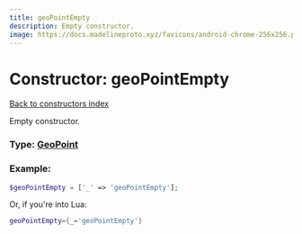 ```yaml
---
title: geoPointEmpty
description: Empty constructor.
image: https://docs.madelineproto.xyz/favicons/android-chrome-256x256.png
---
```

# Constructor: geoPointEmpty  
[Back to constructors index](index.md)



Empty constructor.




### Type: [GeoPoint](../types/GeoPoint.md)


### Example:

```php
$geoPointEmpty = ['_' => 'geoPointEmpty'];
```  


Or, if you're into Lua:

```lua
geoPointEmpty={_='geoPointEmpty'}

```


